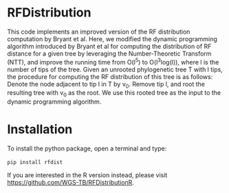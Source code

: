 # RFDistribution
This code implements an improved version of the RF distribution computation by Bryant et al.
Here, we modified the dynamic programming algorithm introduced by Bryant et al for computing the distribution of RF distance 
for a given tree by leveraging the Number-Theoretic Transform (NTT), and improve the running time from O(l<sup>5</sup>) to O(l<sup>3</sup>log(l)), 
where l is the number of tips of the tree.
Given an unrooted phylogenetic tree T with l tips, the procedure for computing the RF distribution of this tree is as follows:
Denote the node adjacent to tip l in T by v<sub>0</sub>. Remove tip l, and root the resulting tree with v<sub>0</sub> as the root. We use this 
rooted tree as the input to the dynamic programming algorithm.

# Installation

To install the python package, open a terminal and type:<br><br>
`pip install rfdist`

If you are interested in the R version instead, please visit https://github.com/WGS-TB/RFDistributionR.
